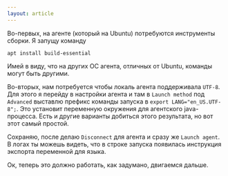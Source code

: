 ```yaml
---
layout: article
---
```

Во-первых, на агенте (который на Ubuntu) потребуются инструменты сборки. Я запущу команду
```
apt install build-essential
```
Имей в виду, что на других ОС агента, отличных от Ubuntu, команды могут быть другими.

Во-вторых, нам потребуется чтобы локаль агента поддерживала `UTF-8`. Для этого я перейду в настройки агента и там в `Launch method` под `Advanced` выставлю префикс команды запуска в `export LANG="en_US.UTF-8";`. Это установит переменную окружения для агентского java-процесса. Есть и другие варианты добиться этого результата, но вот этот самый простой.

Сохраняю, после делаю `Disconnect` для агента и сразу же `Launch agent`. В логах ты можешь видеть, что в строке запуска появилась инструкция экспорта переменной для языка.

Ок, теперь это должно работать, как задумано, двигаемся дальше.
